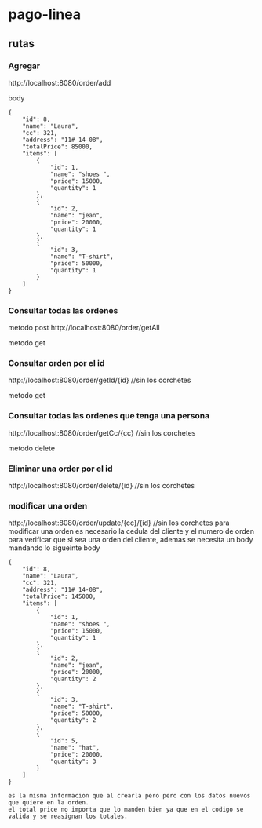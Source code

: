 # pago-linea
## rutas
### Agregar
http://localhost:8080/order/add

body

    {
        "id": 8,
        "name": "Laura",
        "cc": 321,
        "address": "11# 14-08",
        "totalPrice": 85000,
        "items": [
            {
                "id": 1,
                "name": "shoes ",
                "price": 15000,
                "quantity": 1
            },
            {
                "id": 2,
                "name": "jean",
                "price": 20000,
                "quantity": 1
            },
            {
                "id": 3,
                "name": "T-shirt",
                "price": 50000,
                "quantity": 1
            }
        ]
    }
### Consultar todas las ordenes
metodo post
http://localhost:8080/order/getAll

metodo get
### Consultar orden por el id
http://localhost:8080/order/getId/{id} //sin los corchetes

metodo get
### Consultar todas las ordenes que tenga una persona
http://localhost:8080/order/getCc/{cc} //sin los corchetes

metodo delete
### Eliminar una order por el id
http://localhost:8080/order/delete/{id} //sin los corchetes


### modificar una orden
http://localhost:8080/order/update/{cc}/{id} //sin los corchetes
para modificar una orden es necesario la cedula del cliente y el numero de orden para verificar que si sea una orden del cliente, ademas se necesita un body mandando lo sigueinte 
body

    {
        "id": 8,
        "name": "Laura",
        "cc": 321,
        "address": "11# 14-08",
        "totalPrice": 145000,
        "items": [
            {
                "id": 1,
                "name": "shoes ",
                "price": 15000,
                "quantity": 1
            },
            {
                "id": 2,
                "name": "jean",
                "price": 20000,
                "quantity": 2
            },
            {
                "id": 3,
                "name": "T-shirt",
                "price": 50000,
                "quantity": 2
            },
            {
                "id": 5,
                "name": "hat",
                "price": 20000,
                "quantity": 3
            }
        ]
    }
    
    es la misma informacion que al crearla pero pero con los datos nuevos que quiere en la orden.
    el total price no importa que lo manden bien ya que en el codigo se valida y se reasignan los totales.

